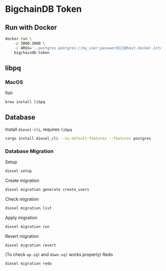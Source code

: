 # BigchainDB Token

## Run with Docker
```bash
docker run \
    -p 3000:3000 \
    -e ARGS='--postgres postgres://my_user:password123@host.docker.internal:5432/my_database --bigchain http://198.19.249.99:9984/api/v1/' \
    bigchaindb-token
```

## libpq
### MacOS
fish
```bash
brew install libpq
```

## Database
Install `diesel-cli`, requires `libpq`
```bash
cargo install diesel_cli --no-default-features --features postgres
```

### Database Migration
Setup
```bash
diesel setup
```

Create migration
```bash
diesel migration generate create_users
```

Check migration
```bash
diesel migration list
```

Apply migration
```bash
diesel migration run
```

Revert migration
```bash
diesel migration revert
```

(To check `up.sql` and `down.sql` works properly) Redo
```bash
diesel migration redo
```
